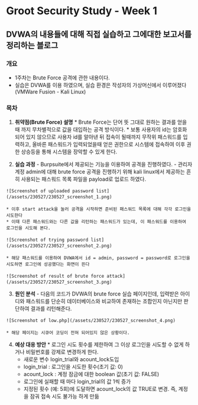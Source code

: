# Groot Security Study - Week 1

## DVWA의 내용들에 대해 직접 실습하고 그에대한 보고서를 정리하는 블로그

### 개요
  * 1주차는 Brute Force 공격에 관한 내용이다.
  * 실습은 DVWA를 이용 하였으며, 실습 환경은 작성자의 가상머신에서 이루어졌다(VMWare Fusion - Kali Linux)

### 목차
  1. **취약점(Brute Force) 설명**
    * Brute Force는 단어 뜻 그대로 원하는 결과를 얻을 때 까지 무차별적으로 값을 대입하는 공격 방식이다.
    * 보통 사용자의 id는 암호화 되어 있지 않으므로 사용자 id를 알아낸 뒤 접속이 될때까지 무작위 패스워드를 입력하고, 올바른 패스워드가 입력되었을때 얻은 권한으로 시스템에 접속하여 이후 권한 상승등을 통해 시스템을 장악할 수 있게 한다.

  2. **실습 과정**
    - Burpsuite에서 제공되는 기능을 이용하여 공격을 진행하였다.
    - 관리자 계정 admin에 대해 brute force 공격을 진행하기 위해 kali linux에서 제공하는 흔히 사용되는 패스워드 목록 파일을 payload로 업로드 하였다.

    ![Screenshot of uploaded password list](/assets/230527/230527_screenshot_1.png)

    * 이후 start attack을 눌러 공격을 시작하면 준비된 패스워드 목록에 대해 각각 로그인을 시도한다
    * 이때 다른 패스워드와는 다른 값을 리턴하는 패스워드가 있는데, 이 패스워드를 이용하여 로그인을 시도해 본다.

    ![Screenshot of trying password list](/assets/230527/230527_screenshot_2.png)

    * 해당 패스워드를 이용하여 DVWA에서 id = admin, password = password로 로그인을 시도하면 로그인에 성공했다는 화면이 뜬다

    ![Screenshot of result of brute force attack](/assets/230527/230527_screenshot_3.png)

  3. **원인 분석**
    - 다음의 코드가 DVWA의 brute force 실습 페이지인데, 입력받은 아이디와 패스워드를 단순히 데이터베이스와 비교하여 존재하는 조합인지 아닌지만 판단하여 결과를 리턴해준다.

    ![Screenshot of low.php](/assets/230527/230527_screenshot_4.png)

    * 해당 페이지는 시큐어 코딩이 전혀 되어있지 않은 상황이다.

  4. **예상 대응 방안**
    * 로그인 시도 횟수를 제한하여 그 이상 로그인을 시도할 수 없게 하거나 비밀번호를 강제로 변경하게 한다.
      * 새로운 변수 login_trial와 acount_lock도입
      * login_trial : 로그인을 시도한 횟수(초기 값: 0)
      * acount_lock : 계정 잠금에 대한 boolean 값(초기 값: FALSE)
      * 로그인에 실패할 때 마다 login_trial의 값 1씩 증가
      * 지정된 횟수 (예: 5회)에 도달하면 acount_lock의 값 TRUE로 변경. 즉, 계정을 잠궈 접속 시도 불가능 하게 만듦